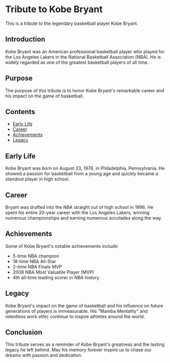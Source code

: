 
# Tribute to Kobe Bryant

This is a tribute to the legendary basketball player Kobe Bryant.

## Introduction

Kobe Bryant was an American professional basketball player who played for the Los Angeles Lakers in the National Basketball Association (NBA). He is widely regarded as one of the greatest basketball players of all time.

## Purpose

The purpose of this tribute is to honor Kobe Bryant's remarkable career and his impact on the game of basketball.

## Contents

- [Early Life](#early-life)
- [Career](#career)
- [Achievements](#achievements)
- [Legacy](#legacy)

## Early Life

Kobe Bryant was born on August 23, 1978, in Philadelphia, Pennsylvania. He showed a passion for basketball from a young age and quickly became a standout player in high school.

## Career

Bryant was drafted into the NBA straight out of high school in 1996. He spent his entire 20-year career with the Los Angeles Lakers, winning numerous championships and earning numerous accolades along the way.

## Achievements

Some of Kobe Bryant's notable achievements include:

- 5-time NBA champion
- 18-time NBA All-Star
- 2-time NBA Finals MVP
- 2008 NBA Most Valuable Player (MVP)
- 4th all-time leading scorer in NBA history

## Legacy

Kobe Bryant's impact on the game of basketball and his influence on future generations of players is immeasurable. His "Mamba Mentality" and relentless work ethic continue to inspire athletes around the world.

## Conclusion

This tribute serves as a reminder of Kobe Bryant's greatness and the lasting legacy he left behind. May his memory forever inspire us to chase our dreams with passion and dedication.
